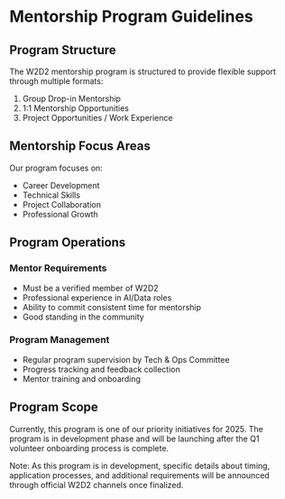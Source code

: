 # Mentorship Program Guidelines

## Program Structure

The W2D2 mentorship program is structured to provide flexible support through multiple formats:

1. Group Drop-in Mentorship
2. 1:1 Mentorship Opportunities
3. Project Opportunities / Work Experience

## Mentorship Focus Areas

Our program focuses on:
- Career Development
- Technical Skills
- Project Collaboration
- Professional Growth

## Program Operations

### Mentor Requirements
- Must be a verified member of W2D2
- Professional experience in AI/Data roles
- Ability to commit consistent time for mentorship
- Good standing in the community

### Program Management
- Regular program supervision by Tech & Ops Committee
- Progress tracking and feedback collection
- Mentor training and onboarding

## Program Scope

Currently, this program is one of our priority initiatives for 2025. The program is in development phase and will be launching after the Q1 volunteer onboarding process is complete.

Note: As this program is in development, specific details about timing, application processes, and additional requirements will be announced through official W2D2 channels once finalized.
